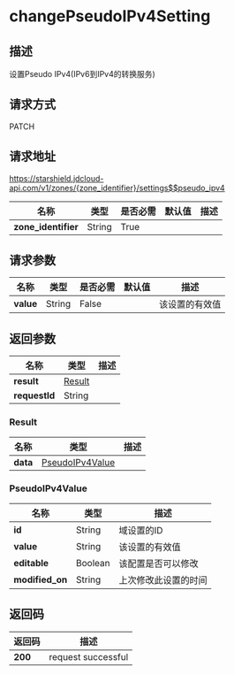 # changePseudoIPv4Setting


## 描述
设置Pseudo IPv4(IPv6到IPv4的转换服务)

## 请求方式
PATCH

## 请求地址
https://starshield.jdcloud-api.com/v1/zones/{zone_identifier}/settings$$pseudo_ipv4

|名称|类型|是否必需|默认值|描述|
|---|---|---|---|---|
|**zone_identifier**|String|True| | |

## 请求参数
|名称|类型|是否必需|默认值|描述|
|---|---|---|---|---|
|**value**|String|False| |该设置的有效值|


## 返回参数
|名称|类型|描述|
|---|---|---|
|**result**|[Result](changePseudoIPv4Setting#result)| |
|**requestId**|String| |

### <div id="result">Result</div>
|名称|类型|描述|
|---|---|---|
|**data**|[PseudoIPv4Value](changePseudoIPv4Setting#pseudoipv4value)| |
### <div id="pseudoipv4value">PseudoIPv4Value</div>
|名称|类型|描述|
|---|---|---|
|**id**|String|域设置的ID|
|**value**|String|该设置的有效值|
|**editable**|Boolean|该配置是否可以修改|
|**modified_on**|String|上次修改此设置的时间|

## 返回码
|返回码|描述|
|---|---|
|**200**|request successful|

